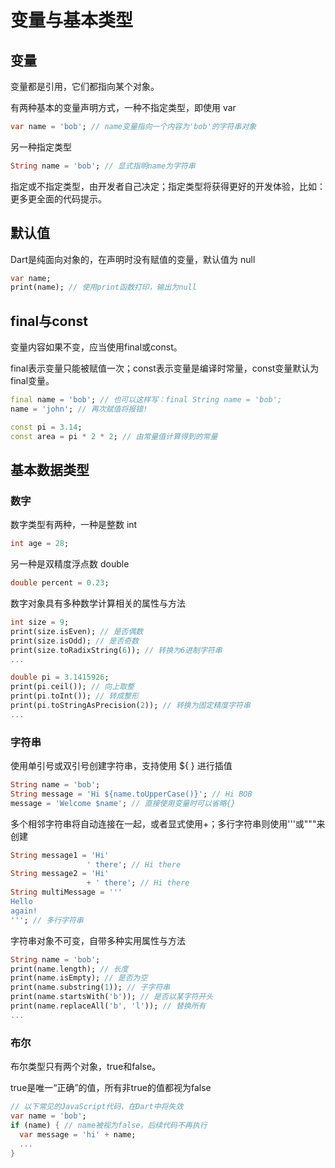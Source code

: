 # 变量与基本类型

## 变量

变量都是引用，它们都指向某个对象。

有两种基本的变量声明方式，一种不指定类型，即使用 var

```dart
var name = 'bob'; // name变量指向一个内容为'bob'的字符串对象
```

另一种指定类型

```dart
String name = 'bob'; // 显式指明name为字符串
```

指定或不指定类型，由开发者自己决定；指定类型将获得更好的开发体验，比如：更多更全面的代码提示。

## 默认值

Dart是纯面向对象的，在声明时没有赋值的变量，默认值为 null

```dart
var name;
print(name); // 使用print函数打印，输出为null
```

## final与const

变量内容如果不变，应当使用final或const。

final表示变量只能被赋值一次；const表示变量是编译时常量，const变量默认为final变量。

```dart
final name = 'bob'; // 也可以这样写：final String name = 'bob';
name = 'john'; // 再次赋值将报错!

const pi = 3.14;
const area = pi * 2 * 2; // 由常量值计算得到的常量
```

## 基本数据类型

### 数字

数字类型有两种，一种是整数 int

```dart
int age = 28;
```

另一种是双精度浮点数 double

```dart
double percent = 0.23;
```

数字对象具有多种数学计算相关的属性与方法

```dart
int size = 9;
print(size.isEven); // 是否偶数
print(size.isOdd); // 是否奇数
print(size.toRadixString(6)); // 转换为6进制字符串
...

double pi = 3.1415926;
print(pi.ceil()); // 向上取整
print(pi.toInt()); // 转成整形
print(pi.toStringAsPrecision(2)); // 转换为固定精度字符串
...
```

### 字符串

使用单引号或双引号创建字符串，支持使用 ${ } 进行插值

```dart
String name = 'bob';
String message = 'Hi ${name.toUpperCase()}'; // Hi BOB
message = 'Welcome $name'; // 直接使用变量时可以省略{}
```

多个相邻字符串将自动连接在一起，或者显式使用+；多行字符串则使用'''或"""来创建

```dart
String message1 = 'Hi'
                 ' there'; // Hi there
String message2 = 'Hi'
                 + ' there'; // Hi there
String multiMessage = '''
Hello
again!
'''; // 多行字符串
```

字符串对象不可变，自带多种实用属性与方法

```dart
String name = 'bob';
print(name.length); // 长度
print(name.isEmpty); // 是否为空
print(name.substring(1)); // 子字符串
print(name.startsWith('b')); // 是否以某字符开头
print(name.replaceAll('b', 'l')); // 替换所有
...
```

### 布尔

布尔类型只有两个对象，true和false。

true是唯一“正确”的值，所有非true的值都视为false

```dart
// 以下常见的JavaScript代码，在Dart中将失效
var name = 'bob';
if (name) { // name被视为false，后续代码不再执行
  var message = 'hi' + name;
  ...
}
```



